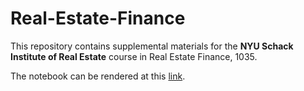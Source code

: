 # Real-Estate-Finance
This repository contains supplemental materials for the **NYU Schack Institute of Real Estate** course in Real Estate Finance, 1035.

The notebook can be rendered at this [link](https://nbviewer.jupyter.org/github/thsavage/Real-Estate-Finance/blob/main/Commercial%20Real%20Estate%20Finance%20Supplemental%20Notes%20April%205.ipynb).
